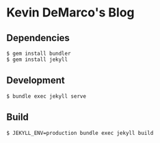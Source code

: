 Kevin DeMarco's Blog
====================

Dependencies
------------

    $ gem install bundler
    $ gem install jekyll

Development
-----------

    $ bundle exec jekyll serve

Build
-----

    $ JEKYLL_ENV=production bundle exec jekyll build
